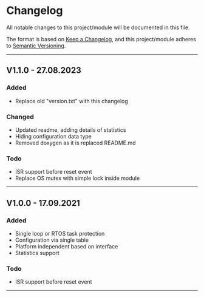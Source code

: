 # Changelog
All notable changes to this project/module will be documented in this file.

The format is based on [Keep a Changelog](https://keepachangelog.com/en/1.0.0/),
and this project/module adheres to [Semantic Versioning](https://semver.org/spec/v2.0.0.html).

---
## V1.1.0 - 27.08.2023

### Added
 - Replace old "version.txt" with this changelog

### Changed
 - Updated readme, adding details of statistics
 - Hiding configuration data type
 - Removed doxygen as it is replaced README.md

### Todo
 - ISR support before reset event
 - Replace OS mutex with simple lock inside module

---
## V1.0.0 - 17.09.2021

### Added
 - Single loop or RTOS task protection
 - Configuration via single table
 - Platform independent based on interface
 - Statistics support

### Todo
 - ISR support before reset event
---